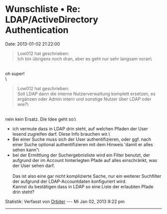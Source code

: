 Wunschliste • Re: LDAP/ActiveDirectory Authentication
=====================================================

Date: 2013-01-02 21:22:00

> <div>
>
> Low012 hat geschrieben:\
> Ich bin übrigens noch dran, aber es geht nur sehr langsam voran\
>
> </div>

\
oh super!\
\

> <div>
>
> Low012 hat geschrieben:\
> Soll LDAP dann die interne Nutzerverwaltung komplett ersetzen, es
> ergänzen oder Admin intern und sonstige Nutzer über LDAP oder wie?\
>
> </div>

\
nein kein Ersatz. Die Idee geht so:\
- ich vermute dass in LDAP drin steht, auf welchen Pfaden der User
lesend zugreifen darf. Diese Info brauchen wir.\
- Bei einer Suche muss sich der User authentifizieren, oder ggf. nach
einer Suche optional authentifizieren mit dem Hinweis \'damit er alles
sehen kann\'\
- bei der Ermittlung der Suchergebnisliste wird ein Filter benutzt, der
aufgrund der im Account hinterlegten Pfade auf alles einschränkt, was
der User sehen darf.\
\
Das ist also eine gar nicht komplizierte Sache, nur ein weiterer
Suchfilter der aufgrund der LDAP-Accountdaten konfiguriert wird.\
Kannst du bestätigen dass in LDAP so eine Liste der erlaubten Pfade drin
steht?

Statistik: Verfasst von
[Orbiter](http://forum.yacy-websuche.de/memberlist.php?mode=viewprofile&u=2)
--- Mi Jan 02, 2013 9:22 pm

------------------------------------------------------------------------
